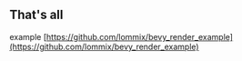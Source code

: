 ## That's all

example [https://github.com/lommix/bevy_render_example](https://github.com/lommix/bevy_render_example)

